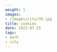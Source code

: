 ```yaml
---
weight: 1
images:
- /images/city/39.jpg
title: cookies
date: 2022-07-23
tags:
- work
- city
---
```

